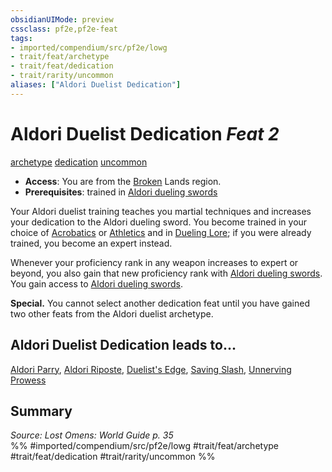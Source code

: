 ```yaml
---
obsidianUIMode: preview
cssclass: pf2e,pf2e-feat
tags:
- imported/compendium/src/pf2e/lowg
- trait/feat/archetype
- trait/feat/dedication
- trait/rarity/uncommon
aliases: ["Aldori Duelist Dedication"]
---
```

# Aldori Duelist Dedication  *Feat 2*  
[archetype](archetype.md)  [dedication](dedication.md)  [uncommon](uncommon.md)  

- **Access**: You are from the [Broken](conditions.md#Broken) Lands region.
- **Prerequisites**: trained in [Aldori dueling swords](../equipment/items/aldori-dueling-sword-lowg.md)

Your Aldori duelist training teaches you martial techniques and increases your dedication to the Aldori dueling sword. You become trained in your choice of [Acrobatics](../skills.md#Acrobatics) or [Athletics](../skills.md#Athletics) and in [Dueling Lore](../skills.md#Lore); if you were already trained, you become an expert instead.

Whenever your proficiency rank in any weapon increases to expert or beyond, you also gain that new proficiency rank with [Aldori dueling swords](../equipment/items/aldori-dueling-sword-lowg.md). You gain access to [Aldori dueling swords](../equipment/items/aldori-dueling-sword-lowg.md).

**Special.** You cannot select another dedication feat until you have gained two other feats from the Aldori duelist archetype.

## Aldori Duelist Dedication leads to...

[Aldori Parry](aldori-parry-lowg.md), [Aldori Riposte](aldori-riposte-lowg.md), [Duelist's Edge](duelists-edge-lowg.md), [Saving Slash](saving-slash-lowg.md), [Unnerving Prowess](unnerving-prowess-lowg.md)

## Summary

*Source: Lost Omens: World Guide p. 35*  
%% #imported/compendium/src/pf2e/lowg #trait/feat/archetype #trait/feat/dedication #trait/rarity/uncommon %%
